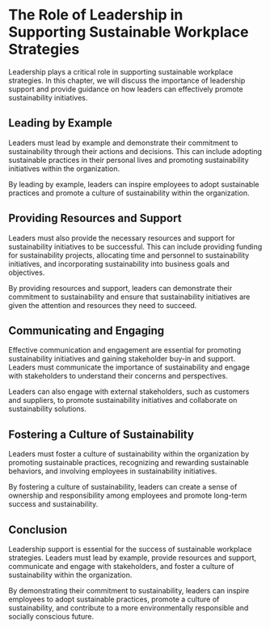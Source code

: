 The Role of Leadership in Supporting Sustainable Workplace Strategies
====================================================================================================

Leadership plays a critical role in supporting sustainable workplace strategies. In this chapter, we will discuss the importance of leadership support and provide guidance on how leaders can effectively promote sustainability initiatives.

Leading by Example
------------------

Leaders must lead by example and demonstrate their commitment to sustainability through their actions and decisions. This can include adopting sustainable practices in their personal lives and promoting sustainability initiatives within the organization.

By leading by example, leaders can inspire employees to adopt sustainable practices and promote a culture of sustainability within the organization.

Providing Resources and Support
-------------------------------

Leaders must also provide the necessary resources and support for sustainability initiatives to be successful. This can include providing funding for sustainability projects, allocating time and personnel to sustainability initiatives, and incorporating sustainability into business goals and objectives.

By providing resources and support, leaders can demonstrate their commitment to sustainability and ensure that sustainability initiatives are given the attention and resources they need to succeed.

Communicating and Engaging
--------------------------

Effective communication and engagement are essential for promoting sustainability initiatives and gaining stakeholder buy-in and support. Leaders must communicate the importance of sustainability and engage with stakeholders to understand their concerns and perspectives.

Leaders can also engage with external stakeholders, such as customers and suppliers, to promote sustainability initiatives and collaborate on sustainability solutions.

Fostering a Culture of Sustainability
-------------------------------------

Leaders must foster a culture of sustainability within the organization by promoting sustainable practices, recognizing and rewarding sustainable behaviors, and involving employees in sustainability initiatives.

By fostering a culture of sustainability, leaders can create a sense of ownership and responsibility among employees and promote long-term success and sustainability.

Conclusion
----------

Leadership support is essential for the success of sustainable workplace strategies. Leaders must lead by example, provide resources and support, communicate and engage with stakeholders, and foster a culture of sustainability within the organization.

By demonstrating their commitment to sustainability, leaders can inspire employees to adopt sustainable practices, promote a culture of sustainability, and contribute to a more environmentally responsible and socially conscious future.
